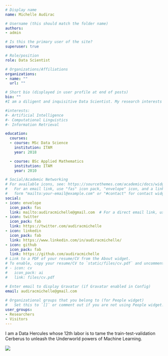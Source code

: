 ```yaml
---
# Display name
name: Michelle Audirac

# Username (this should match the folder name)
authors:
- admin

# Is this the primary user of the site?
superuser: true

# Role/position
role: Data Scientist

# Organizations/Affiliations
organizations:
- name: ""
  url: ""

# Short bio (displayed in user profile at end of posts)
bio: "" 
#I am a diligent and inquisitive Data Scientist. My research interests include distributed robotics, mobile computing and programmable matter.

#interests:
#- Artificial Intelligence
#- Computational Linguistics
#- Information Retrieval

education:
  courses:
  - course: MSc Data Science
    institution: ITAM
    year: 2018

  - course: BSc Applied Mathematics
    institution: ITAM
    year: 2010

# Social/Academic Networking
# For available icons, see: https://sourcethemes.com/academic/docs/widgets/#icons
#   For an email link, use "fas" icon pack, "envelope" icon, and a link in the
#   form "mailto:your-email@example.com" or "#contact" for contact widget.
social:
- icon: envelope
  icon_pack: fas
  link: mailto:audiracmichelle@gmail.com  # For a direct email link, use "mailto:test@example.org".
- icon: twitter
  icon_pack: fab
  link: https://twitter.com/audiracmichelle
- icon: linkedin
  icon_pack: fab
  link: https://www.linkedin.com/in/audiracmichelle/
- icon: github
  icon_pack: fab
  link: https://github.com/audiracmichelle
# Link to a PDF of your resume/CV from the About widget.
# To enable, copy your resume/CV to `static/files/cv.pdf` and uncomment the lines below.  
# - icon: cv
#   icon_pack: ai
#   link: files/cv.pdf

# Enter email to display Gravatar (if Gravatar enabled in Config)
email: audiracmichelle@gmail.com
  
# Organizational groups that you belong to (for People widget)
#   Set this to `[]` or comment out if you are not using People widget.  
user_groups:
- Researchers
- Visitors
---
```


I am a Data Hercules whose 12th labor is to tame the train-test-validation Cerberus to unleash the Underworld powers of Machine Learning.

![](/img/cerberus.png)


